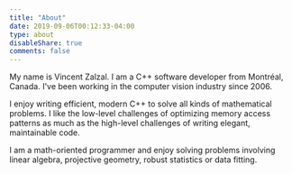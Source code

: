 ```yaml
---
title: "About"
date: 2019-09-06T00:12:33-04:00
type: about
disableShare: true
comments: false
---
```


My name is Vincent Zalzal. I am a C++ software developer from Montréal, Canada. I've been working in the computer vision industry since 2006.

I enjoy writing efficient, modern C++ to solve all kinds of mathematical problems. I like the low-level challenges of optimizing memory access patterns as much as the high-level challenges of writing elegant, maintainable code.

I am a math-oriented programmer and enjoy solving problems involving linear algebra, projective geometry, robust statistics or data fitting.